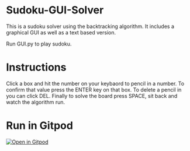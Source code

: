 # Sudoku-GUI-Solver
This is a sudoku solver using the backtracking algorithm. It includes a graphical GUI as well as a text based version.

Run GUI.py to play sudoku.

# Instructions
Click a box and hit the number on your keybaord to pencil in a number. To confirm that value press the ENTER key on that box. To delete a pencil in you can click DEL. Finally to solve the board press SPACE, sit back and watch the algorithm run.



# Run in Gitpod



[![Open in Gitpod](https://gitpod.io/button/open-in-gitpod.svg)](https://gitpod.io/#https://github.com/techwithtim/Sudoku-GUI-Solver/blob/master/GUI.py)
